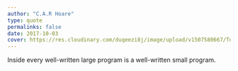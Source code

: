 ```yaml
---
author: "C.A.R Hoare"
type: quote
permalinks: false
date: 2017-10-03
cover: https://res.cloudinary.com/duqeezi8j/image/upload/v1507580667/Tony_20Hoare_swl5yv_sdeyqj.jpg
---
```

Inside every well-written large program is a well-written small program.


